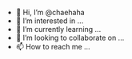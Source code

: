 - 👋 Hi, I’m @chaehaha
- 👀 I’m interested in ...
- 🌱 I’m currently learning ...
- 💞️ I’m looking to collaborate on ...
- 📫 How to reach me ...

<!---
chaehaha/chaehaha is a ✨ special ✨ repository because its `README.md` (this file) appears on your GitHub profile.
You can click the Preview link to take a look at your changes.
--->
